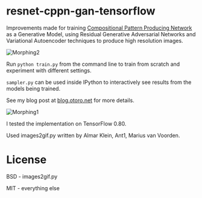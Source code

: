 # resnet-cppn-gan-tensorflow

Improvements made for training [Compositional Pattern Producing Network](https://en.wikipedia.org/wiki/Compositional_pattern-producing_network) as a Generative Model, using Residual Generative Adversarial Networks and Variational Autoencoder techniques to produce high resolution images.

![Morphing2](https://cdn.rawgit.com/hardmaru/resnet-cppn-gan-tensorflow/master/examples/example_sinusoid.gif)

Run `python train.py` from the command line to train from scratch and experiment with different settings.

`sampler.py` can be used inside IPython to interactively see results from the models being trained.

See my blog post at [blog.otoro.net](http://blog.otoro.net/2016/06/02/generating-large-images-from-latent-vectors-part-two/) for more details.

![Morphing1](https://cdn.rawgit.com/hardmaru/resnet-cppn-gan-tensorflow/master/examples/example_linear.gif)

I tested the implementation on TensorFlow 0.80.

Used images2gif.py written by Almar Klein, Ant1, Marius van Voorden.

# License

BSD - images2gif.py

MIT - everything else
 
